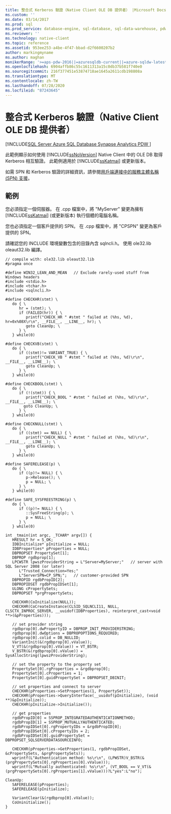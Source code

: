 ```yaml
---
title: 整合式 Kerberos 驗證（Native Client OLE DB 提供者） |Microsoft Docs
ms.custom: ''
ms.date: 03/14/2017
ms.prod: sql
ms.prod_service: database-engine, sql-database, sql-data-warehouse, pdw
ms.reviewer: ''
ms.technology: native-client
ms.topic: reference
ms.assetid: 953ee253-a4be-4f47-bbad-d2f6600207b2
author: markingmyname
ms.author: maghan
monikerRange: '>=aps-pdw-2016||=azuresqldb-current||=azure-sqldw-latest||>=sql-server-2016||=sqlallproducts-allversions||>=sql-server-linux-2017||=azuresqldb-mi-current'
ms.openlocfilehash: 6904affb86c55c1611313a15c0db37b581f740e0
ms.sourcegitcommit: 216f377451e53874718ae1645a2611cdb198808a
ms.translationtype: MT
ms.contentlocale: zh-TW
ms.lasthandoff: 07/28/2020
ms.locfileid: "87243645"
---
```

# <a name="integrated-kerberos-authentication-native-client-ole-db-provider"></a>整合式 Kerberos 驗證（Native Client OLE DB 提供者）
[!INCLUDE[SQL Server Azure SQL Database Synapse Analytics PDW ](../../includes/applies-to-version/sql-asdb-asdbmi-asa-pdw.md)]

  此範例顯示如何使用 [!INCLUDE[ssNoVersion](../../includes/ssnoversion-md.md)] Native Client 中的 OLE DB 取得 Kerberos 相互驗證。 此範例適用於 [!INCLUDE[ssKatmai](../../includes/sskatmai-md.md)] 或更新版本。  
  
 如需 SPN 和 Kerberos 驗證的詳細資訊，請參閱[用戶端連接中的服務主體名稱 &#40;SPN&#41; 支援](../../relational-databases/native-client/features/service-principal-name-spn-support-in-client-connections.md)。  
  
## <a name="example"></a>範例  
 您必須指定一個伺服器。 在 .cpp 檔案中，將 "MyServer" 變更為擁有 [!INCLUDE[ssKatmai](../../includes/sskatmai-md.md)] (或更新版本) 執行個體的電腦名稱。  
  
 您也必須指定一個客戶提供的 SPN。 在 .cpp 檔案中，將 "CPSPN" 變更為客戶提供的 SPN。  
  
 請確認您的 INCLUDE 環境變數包含的目錄內含 sqlncli.h。 使用 ole32.lib oleaut32.lib 編譯。  
  
```  
// compile with: ole32.lib oleaut32.lib  
#pragma once  
  
#define WIN32_LEAN_AND_MEAN   // Exclude rarely-used stuff from Windows headers  
#include <stdio.h>  
#include <tchar.h>  
#include <sqlncli.h>  
  
#define CHECKHR(stmt) \  
   do { \  
      hr = (stmt); \  
      if (FAILED(hr)) { \  
         printf("CHECK_HR " #stmt " failed at (%hs, %d), hr=0x%08X\r\n", __FILE__, __LINE__, hr); \  
         goto CleanUp; \  
      } \  
   } while(0)  
  
#define CHECKVB(stmt) \  
   do { \  
      if ((stmt)!= VARIANT_TRUE) { \  
         printf("CHECK_VB " #stmt " failed at (%hs, %d)\r\n", __FILE__, __LINE__); \  
         goto CleanUp; \  
      } \  
   } while(0)  
  
#define CHECKBOOL(stmt) \  
   do { \  
      if (!(stmt)) { \  
         printf("CHECK_BOOL " #stmt " failed at (%hs, %d)\r\n", __FILE__, __LINE__); \  
        goto CleanUp; \  
      } \  
   } while(0)  
  
#define CHECKNULL(stmt) \  
   do { \  
      if ((stmt) == NULL) { \  
         printf("CHECK_NULL " #stmt " failed at (%hs, %d)\r\n", __FILE__, __LINE__); \  
         goto CleanUp; \  
      } \  
   } while(0)  
  
#define SAFERELEASE(p) \  
   do { \  
      if ((p)!= NULL) { \  
         p->Release(); \  
         p = NULL; \  
      } \  
   } while(0)  
  
#define SAFE_SYSFREESTRING(p) \  
   do { \  
      if ((p)!= NULL) { \  
         ::SysFreeString(p); \  
         p = NULL; \  
      } \  
   } while(0)  
  
int _tmain(int argc, _TCHAR* argv[]) {  
   HRESULT hr = S_OK;  
   IDBInitialize* pInitialize = NULL;  
   IDBProperties* pProperties = NULL;  
   DBPROPSET PropertySet[1];  
   DBPROP rgdbprop[1];  
   LPCWSTR lpwszProviderString = L"Server=MyServer;"   // server with SQL Server 2008 (or later)  
      L"Trusted_Connection=Yes;"  
      L"ServerSPN=CP_SPN;";   // customer-provided SPN  
   DBPROPID rgdbPropID[2];  
   DBPROPIDSET rgdbPropIDSet[1];  
   ULONG cPropertySets;  
   DBPROPSET *prgPropertySets;  
  
   CHECKHR(CoInitialize(NULL));  
   CHECKHR(CoCreateInstance(CLSID_SQLNCLI11, NULL, CLSCTX_INPROC_SERVER, __uuidof(IDBProperties), reinterpret_cast<void **>(&pProperties)));  
  
   // set provider string  
   rgdbprop[0].dwPropertyID = DBPROP_INIT_PROVIDERSTRING;  
   rgdbprop[0].dwOptions = DBPROPOPTIONS_REQUIRED;  
   rgdbprop[0].colid = DB_NULLID;  
   VariantInit(&(rgdbprop[0].vValue));  
   V_VT(&(rgdbprop[0].vValue)) = VT_BSTR;  
   V_BSTR(&(rgdbprop[0].vValue)) = SysAllocString(lpwszProviderString);  
  
   // set the property to the property set  
   PropertySet[0].rgProperties = &rgdbprop[0];  
   PropertySet[0].cProperties = 1;  
   PropertySet[0].guidPropertySet = DBPROPSET_DBINIT;  
  
   // set properties and connect to server  
   CHECKHR(pProperties->SetProperties(1, PropertySet));  
   CHECKHR(pProperties->QueryInterface(__uuidof(pInitialize), (void **)&pInitialize));  
   CHECKHR(pInitialize->Initialize());  
  
   // get properties  
   rgdbPropID[0] = SSPROP_INTEGRATEDAUTHENTICATIONMETHOD;  
   rgdbPropID[1] = SSPROP_MUTUALLYAUTHENTICATED;  
   rgdbPropIDSet[0].rgPropertyIDs = &rgdbPropID[0];  
   rgdbPropIDSet[0].cPropertyIDs = 2;  
   rgdbPropIDSet[0].guidPropertySet = DBPROPSET_SQLSERVERDATASOURCEINFO;  
  
   CHECKHR(pProperties->GetProperties(1, rgdbPropIDSet, &cPropertySets, &prgPropertySets));  
   wprintf(L"Authentication method: %s\r\n", (LPWSTR)V_BSTR(&(prgPropertySets[0].rgProperties[0].vValue)));  
   wprintf(L"Mutually authenticated: %s\r\n", (VT_BOOL == V_VT(&(prgPropertySets[0].rgProperties[1].vValue)))?L"yes":L"no");  
  
CleanUp:  
   SAFERELEASE(pProperties);  
   SAFERELEASE(pInitialize);  
  
   VariantClear(&(rgdbprop[0].vValue));  
   CoUninitialize();  
}  
```  
  
  
